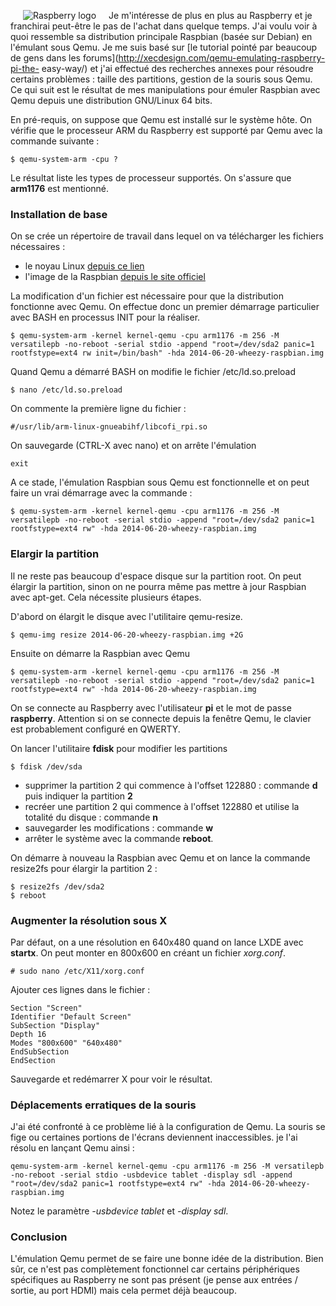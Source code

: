 <!-- title: Emuler la Raspbian avec Qemu -->
<!-- categories: Debian Matériel Virtualisation -->
<!-- tag: planet -->

<img src="/images/2014/rasplogo.png" alt="Raspberry logo" style="margin: 0px
20px; float:left;" />Je m'intéresse de plus en plus au Raspberry et je
franchirai peut-être le pas de l'achat dans quelque temps. J'ai voulu voir à
quoi ressemble sa distribution principale Raspbian (basée sur Debian) en
l'émulant sous Qemu. <!-- more -->Je me suis basé sur [le tutorial pointé par beaucoup de
gens dans les forums](http://xecdesign.com/qemu-emulating-raspberry-pi-the-
easy-way/)  et j'ai effectué des recherches annexes pour résoudre
certains problèmes : taille des partitions, gestion de la souris sous Qemu. Ce
qui suit est le résultat de mes manipulations pour émuler Raspbian avec Qemu
depuis une distribution GNU/Linux 64 bits.

En pré-requis, on suppose que Qemu est installé sur le système hôte. On
vérifie que le processeur ARM du Raspberry est supporté par Qemu avec la
commande suivante :

``` shell
$ qemu-system-arm -cpu ?
```

Le résultat liste les types de processeur supportés. On s'assure que **arm1176** est mentionné.

### Installation de base

On se crée un répertoire de travail dans lequel on va télécharger les fichiers nécessaires :

-    le noyau Linux [depuis ce lien](http://xecdesign.com/downloads/linux-qemu/kernel-qemu)
-    l'image de la Raspbian [depuis le site officiel](http://www.raspberrypi.org/downloads)

La modification d'un fichier est nécessaire pour que la distribution
fonctionne avec Qemu. On effectue donc un premier démarrage particulier avec
BASH en processus INIT pour la réaliser.

``` shell
$ qemu-system-arm -kernel kernel-qemu -cpu arm1176 -m 256 -M versatilepb -no-reboot -serial stdio -append "root=/dev/sda2 panic=1 rootfstype=ext4 rw init=/bin/bash" -hda 2014-06-20-wheezy-raspbian.img
```

Quand Qemu a démarré BASH on modifie le fichier /etc/ld.so.preload

    $ nano /etc/ld.so.preload

On commente la première ligne du fichier :

    #/usr/lib/arm-linux-gnueabihf/libcofi_rpi.so

On sauvegarde (CTRL-X avec nano) et on arrête l'émulation

    exit

A ce stade, l'émulation Raspbian sous Qemu est fonctionnelle et on peut faire un vrai démarrage avec la commande :

    $ qemu-system-arm -kernel kernel-qemu -cpu arm1176 -m 256 -M versatilepb -no-reboot -serial stdio -append "root=/dev/sda2 panic=1 rootfstype=ext4 rw" -hda 2014-06-20-wheezy-raspbian.img

### Elargir la partition

Il ne reste pas beaucoup d'espace disque sur la partition root. On  peut
élargir la partition, sinon on ne pourra même pas mettre à jour Raspbian avec
apt-get. Cela nécessite plusieurs étapes.

D'abord on élargit le disque avec l'utilitaire qemu-resize.

    $ qemu-img resize 2014-06-20-wheezy-raspbian.img +2G

Ensuite on démarre la Raspbian avec Qemu

``` shell
$ qemu-system-arm -kernel kernel-qemu -cpu arm1176 -m 256 -M versatilepb -no-reboot -serial stdio -append "root=/dev/sda2 panic=1 rootfstype=ext4 rw" -hda 2014-06-20-wheezy-raspbian.img
```

On se connecte au Raspberry avec l'utilisateur **pi** et le mot de passe
**raspberry**. Attention si on se connecte depuis la fenêtre Qemu, le clavier
est probablement configuré en QWERTY.

On lancer l'utilitaire **fdisk** pour modifier les partitions

    $ fdisk /dev/sda

-    supprimer la partition 2 qui commence à l'offset 122880 : commande **d** puis indiquer la partition **2**
-    recréer une partition 2 qui commence à l'offset 122880 et utilise la totalité du disque : commande **n**
-    sauvegarder les modifications : commande **w**
-    arrêter le système avec la commande **reboot**.

On démarre à nouveau la Raspbian avec Qemu et on lance la commande resize2fs
pour élargir la partition 2 :

    $ resize2fs /dev/sda2
    $ reboot

### Augmenter la résolution sous X

Par défaut, on a une résolution en 640x480 quand on lance LXDE avec
**startx**. On peut monter en 800x600 en créant un fichier *xorg.conf*.

    # sudo nano /etc/X11/xorg.conf

Ajouter ces lignes dans le fichier :

    Section "Screen"
    Identifier "Default Screen"
    SubSection "Display"
    Depth 16
    Modes "800x600" "640x480"
    EndSubSection
    EndSection

Sauvegarde et redémarrer X pour voir le résultat.

### Déplacements erratiques de la souris

J'ai été confronté à ce problème lié à la configuration de Qemu. La souris se
fige ou certaines portions de l'écrans deviennent inaccessibles. je l'ai
résolu en lançant Qemu ainsi :

    qemu-system-arm -kernel kernel-qemu -cpu arm1176 -m 256 -M versatilepb -no-reboot -serial stdio -usbdevice tablet -display sdl -append "root=/dev/sda2 panic=1 rootfstype=ext4 rw" -hda 2014-06-20-wheezy-raspbian.img

Notez le paramètre *-usbdevice tablet* et *-display sdl*.

### Conclusion

L'émulation Qemu permet de se faire une bonne idée de la distribution. Bien sûr, ce n'est pas complètement fonctionnel car certains périphériques spécifiques au Raspberry ne sont pas présent (je pense aux entrées / sortie, au port HDMI) mais cela permet déjà beaucoup.
